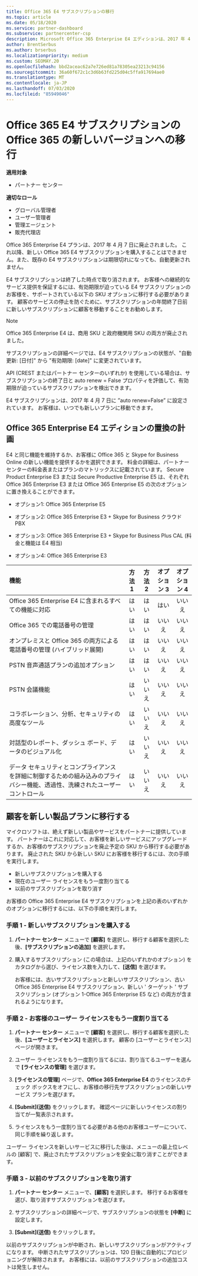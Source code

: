 ```yaml
---
title: Office 365 E4 サブスクリプションの移行
ms.topic: article
ms.date: 05/18/2020
ms.service: partner-dashboard
ms.subservice: partnercenter-csp
description: Microsoft Office 365 Enterprise E4 エディションは、2017 年 4 月 7 日に廃止されました。 Office 365 の新しいバージョンに、お客様のサブスクリプションを移行する方法について説明します。
author: BrentSerbus
ms.author: brserbus
ms.localizationpriority: medium
ms.custom: SEOMAY.20
ms.openlocfilehash: bbd2aceac62a7e726ed81a78305ea23213c94156
ms.sourcegitcommit: 36a60f672c1c3d6b63fd225d04c5ffa917694ae0
ms.translationtype: MT
ms.contentlocale: ja-JP
ms.lasthandoff: 07/03/2020
ms.locfileid: "85949046"
---
```

# <a name="migrate-office-365-e4-subscriptions-to-newer-office-365-versions"></a>Office 365 E4 サブスクリプションの Office 365 の新しいバージョンへの移行

**適用対象**

-  パートナー センター

**適切なロール**
-   グローバル管理者
-   ユーザー管理者
-   管理エージェント
-   販売代理店

Office 365 Enterprise E4 プランは、2017 年 4 月 7 日に廃止されました。 これ以降、新しい Office 365 E4 サブスクリプションを購入することはできません。また、既存の E4 サブスクリプションは期限切れになっても、自動更新されません。

E4 サブスクリプションは終了した時点で取り消されます。 お客様への継続的なサービス提供を保証するには、有効期限が迫っている E4 サブスクリプションのお客様を、サポートされている以下の SKU オプションに移行する必要があります。 顧客のサービスの停止を防ぐために、サブスクリプションの年間終了日前に新しいサブスクリプションに顧客を移動することをお勧めします。 

> [!NOTE]  
> Office 365 Enterprise E4 は、商用 SKU と政府機関用 SKU の両方が廃止されました。
 
サブスクリプションの詳細ページでは、E4 サブスクリプションの状態が、"自動更新: [日付]" から "有効期限: [date]" に変更されています。 

API (CREST またはパートナー センターのいずれか) を使用している場合は、サブスクリプションの終了日と auto renew = False プロパティを評価して、有効期限が迫っているサブスクリプションを検出できます。 

E4 サブスクリプションは、2017 年 4 月 7 日に ”auto renew=False” に設定されています。 お客様は、いつでも新しいプランに移動できます。 

## <a name="office-365-enterprise-e4-edition-replacement-plans"></a>Office 365 Enterprise E4 エディションの置換の計画

E4 と同じ機能を維持するか、お客様に Office 365 と Skype for Business Online の新しい機能を提供するかを選択できます。 料金の詳細は、パートナー センターの料金表またはプランのマトリックスに記載されています。 Secure Product Enterprise E3 または Secure Productive Enterprise E5 は、それぞれ Office 365 Enterprise E3 または Office 365 Enterprise E5 の次のオプションに置き換えることができます。

- オプション1: Office 365 Enterprise E5

- オプション2: Office 365 Enterprise E3 + Skype for Business クラウド PBX

- オプション3: Office 365 Enterprise E3 + Skype for Business Plus CAL (料金と機能は E4 相当)

- オプション4: Office 365 Enterprise E3


| 機能 | 方法 1 | 方法 2 | オプション 3 | オプション 4 |
| :---    | :------: |   :---:  |   :---:  |   :---:  |
| Office 365 Enterprise E4 に含まれるすべての機能に対応 | はい | はい | はい | いいえ |
| Office 365 での電話番号の管理 | はい | はい | いいえ | いいえ |
| オンプレミスと Office 365 の両方による電話番号の管理 (ハイブリッド展開) | はい | はい | いいえ | いいえ |
| PSTN 音声通話プランの追加オプション | はい | はい | いいえ | いいえ |
| PSTN 会議機能 | はい | いいえ | いいえ | いいえ |
| コラボレーション、分析、セキュリティの高度なツール | はい | いいえ | いいえ | いいえ |
| 対話型のレポート、ダッシュ ボード、データのビジュアル化 | はい | いいえ | いいえ | いいえ | 
| データ セキュリティとコンプライアンスを詳細に制御するための組み込みのプライバシー機能、透過性、洗練されたユーザー コントロール | はい | いいえ | いいえ | いいえ | 

## <a name="transition-customers-to-new-product-plans"></a>顧客を新しい製品プランに移行する

マイクロソフトは、絶えず新しい製品やサービスをパートナーに提供しています。 パートナーはこれに対応して、お客様を新しいサービスにアップグレードするか、お客様のサブスクリプションを廃止予定の SKU から移行する必要があります。 廃止された SKU から新しい SKU にお客様を移行するには、次の手順を実行します。

-   新しいサブスクリプションを購入する
-   現在のユーザー ライセンスをもう一度割り当てる
-   以前のサブスクリプションを取り消す

お客様の Office 365 Enterprise E4 サブスクリプションを上記の表のいずれかのオプションに移行するには、以下の手順を実行します。

### <a name="step-1---purchase-the-new-subscription"></a>手順 1 - 新しいサブスクリプションを購入する

1. **パートナー センター** メニューで **[顧客]** を選択し、移行する顧客を選択した後、**[サブスクリプションの追加]** を選択します。

2. 購入するサブスクリプション (この場合は、上記のいずれかのオプション) をカタログから選び、ライセンス数を入力して、**[送信]** を選びます。

   お客様には、古いサブスクリプションと新しいサブスクリプション、古い Office 365 Enterprise E4 サブスクリプション、新しい ' ターゲット ' サブスクリプション (オプション 1-Office 365 Enterprise E5 など) の両方が含まれるようになります。

### <a name="step-2---reassign-the-customers-users-licenses"></a>手順 2 - お客様のユーザー ライセンスをもう一度割り当てる

1. **パートナー センター** メニューで **[顧客]** を選択し、移行する顧客を選択した後、**[ユーザーとライセンス]** を選択します。 顧客の [ユーザーとライセンス] ページが開きます。

2. ユーザー ライセンスをもう一度割り当てるには、割り当てるユーザーを選んで **[ライセンスの管理]** を選びます。

3. **[ライセンスの管理]** ページで、**Office 365 Enterprise E4** のライセンスのチェック ボックスをオフにし、お客様の移行先サブスクリプションの新しいサービス プランを選びます。

4. **[Submit]\(送信\)** をクリックします。 確認ページに新しいライセンスの割り当てが一覧表示されます。

5. ライセンスをもう一度割り当てる必要がある他のお客様ユーザーについて、同じ手順を繰り返します。

ユーザー ライセンスを新しいサービスに移行した後は、メニューの最上位レベルの [顧客] で、廃止されたサブスクリプションを安全に取り消すことができます。

### <a name="step-3---cancel-the-old-subscription"></a>手順 3 - 以前のサブスクリプションを取り消す

1. **パートナー センター** メニューで、**[顧客]** を選択します。 移行するお客様を選び、取り消すサブスクリプションを選びます。

2. サブスクリプションの詳細ページで、サブスクリプションの状態を **[中断]** に設定します。

3. **[Submit]\(送信\)** をクリックします。

以前のサブスクリプションが中断され、新しいサブスクリプションがアクティブになります。 中断されたサブスクリプションは、120 日後に自動的にプロビジョニングが解除されます。 お客様には、以前のサブスクリプションの追加コストは発生しません。



 



